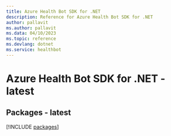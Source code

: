 ```yaml
---
title: Azure Health Bot SDK for .NET
description: Reference for Azure Health Bot SDK for .NET
author: pallavit
ms.author: pallavit
ms.data: 04/10/2023
ms.topic: reference
ms.devlang: dotnet
ms.service: healthbot
---
```

# Azure Health Bot SDK for .NET - latest
## Packages - latest
[!INCLUDE [packages](health-bot-index.md)]